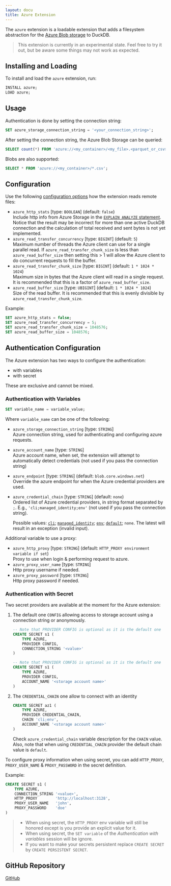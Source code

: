```yaml
---
layout: docu
title: Azure Extension
---
```


The `azure` extension is a loadable extension that adds a filesystem abstraction for the [Azure Blob storage](https://azure.microsoft.com/en-us/products/storage/blobs) to DuckDB.

> This extension is currently in an experimental state. Feel free to try it out, but be aware some things may not work as expected.

## Installing and Loading

To install and load the `azure` extension, run:

```sql
INSTALL azure;
LOAD azure;
```

## Usage

Authentication is done by setting the connection string:

```sql
SET azure_storage_connection_string = '<your_connection_string>';
```

After setting the connection string, the Azure Blob Storage can be queried:

```sql
SELECT count(*) FROM 'azure://<my_container>/<my_file>.<parquet_or_csv>';
```

Blobs are also supported:

```sql
SELECT * FROM 'azure://<my_container>/*.csv';
```

## Configuration

Use the following [configuration options](../sql/configuration) how the extension reads remote files:

* `azure_http_stats` [type: `BOOLEAN`] (default: `false`)  
    Include http info from Azure Storage in the [`EXPLAIN ANALYZE` statement](/dev/profiling).
    Notice that the result may be incorrect for more than one active DuckDB connection and the calculation of total received and sent bytes is not yet implemented.
* `azure_read_transfer_concurrency` [type: `BIGINT`] (default: `5`)  
    Maximum number of threads the Azure client can use for a single parallel read. If `azure_read_transfer_chunk_size` is less than `azure_read_buffer_size` then setting this > 1 will allow the Azure client to do concurrent requests to fill the buffer.
* `azure_read_transfer_chunk_size` [type: `BIGINT`] (default: `1 * 1024 * 1024`)  
    Maximum size in bytes that the Azure client will read in a single request. It is recommended that this is a factor of `azure_read_buffer_size`.
* `azure_read_buffer_size` [type: `UBIGINT`] (default: `1 * 1024 * 1024`)  
    Size of the read buffer. It is recommended that this is evenly divisible by `azure_read_transfer_chunk_size`.

Example:

```sql
SET azure_http_stats = false;
SET azure_read_transfer_concurrency = 5;
SET azure_read_transfer_chunk_size = 1048576;
SET azure_read_buffer_size = 1048576;
```

## Authentication Configuration

The Azure extension has two ways to configure the authentication:

* with variables
* with secret

These are exclusive and cannot be mixed.

### Authentication with Variables

```sql
SET variable_name = variable_value;
```

Where `variable_name` can be one of the following:

* `azure_storage_connection_string` [type: `STRING`]  
    Azure connection string, used for authenticating and configuring azure requests.
* `azure_account_name` [type: `STRING`]  
    Azure account name, when set, the extension will attempt to automatically detect credentials (not used if you pass the connection string)
* `azure_endpoint` [type: `STRING`] (default: `blob.core.windows.net`)  
    Override the azure endpoint for when the Azure credential providers are used.
* `azure_credential_chain` [type: `STRING`] (default: `none`)  
    Ordered list of Azure credential providers, in string format separated by `;`. E.g., `'cli;managed_identity;env'` (not used if you pass the connection string).
  
    Possible values:
    [`cli`](https://learn.microsoft.com/en-us/cli/azure/authenticate-azure-cli);
    [`managed_identity`](https://learn.microsoft.com/en-us/entra/identity/managed-identities-azure-resources/overview);
    [`env`](https://github.com/Azure/azure-sdk-for-cpp/blob/azure-identity_1.6.0/sdk/identity/azure-identity/README.md#environment-variables);
    [`default`](https://github.com/Azure/azure-sdk-for-cpp/blob/azure-identity_1.6.0/sdk/identity/azure-identity/README.md#defaultazurecredential);
    `none`. The latest will result in an exception (invalid input).

Additional variable to use a proxy:

* `azure_http_proxy` [type: `STRING`] (default: `HTTP_PROXY environment variable if set`)  
    Proxy to use when login & performing request to azure.
* `azure_proxy_user_name` [type: `STRING`]  
    Http proxy username if needed.
* `azure_proxy_password` [type: `STRING`]  
    Http proxy password if needed.

### Authentication with Secret

Two secret providers are available at the moment for the Azure extension:

1. The default one `CONFIG` allowing access to storage account using a connection string or anonymously.
   ```sql
   -- Note that PROVIDER CONFIG is optional as it is the default one
   CREATE SECRET s1 (
       TYPE AZURE,
       PROVIDER CONFIG,
       CONNECTION_STRING '<value>'
   )
   ```
   ```sql
   -- Note that PROVIDER CONFIG is optional as it is the default one
   CREATE SECRET s1 (
       TYPE AZURE,
       PROVIDER CONFIG,
       ACCOUNT_NAME '<storage account name>'
   )
   ```
2. The `CREDENTIAL_CHAIN` one allow to connect with an identity
   ```sql
   CREATE SECRET az1 (
       TYPE AZURE,
       PROVIDER CREDENTIAL_CHAIN,
       CHAIN 'cli;env',
       ACCOUNT_NAME '<storage account name>'
   )
   ```
   Check `azure_credential_chain` variable description for the `CHAIN` value. Also, note that when using `CREDENTIAL_CHAIN` provider the default chain value is `default`.

To configure proxy information when using secret, you can add `HTTP_PROXY`, `PROXY_USER_NAME` & `PROXY_PASSWORD` in the secret definition.

Example:

```sql
CREATE SECRET s1 (
    TYPE AZURE,
    CONNECTION_STRING '<value>',
    HTTP_PROXY        'http://localhost:3128',
    PROXY_USER_NAME   'john',
    PROXY_PASSWORD    'doe'
)
```

> * When using secret, the `HTTP_PROXY` env variable will still be honored except is you provide an explicit value for it.
> * When using secret, the `SET variable` of the *Authentication with variables* session will be ignore.
> * If you want to make your secrets persistent replace `CREATE SECRET` by `CREATE PERSISTENT SECRET`.

## GitHub Repository

[<span class="github">GitHub</span>](https://github.com/duckdb/duckdb_azure)
